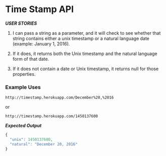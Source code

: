 # Time Stamp API

***USER STORIES***

1. I can pass a string as a parameter, and it will check to see whether that string contains either a unix timestamp or a natural language date (example: January 1, 2016).

2. If it does, it returns both the Unix timestamp and the natural language form of that date.

3. If it does not contain a date or Unix timestamp, it returns null for those properties.


### Example Uses

`http://timestamp.herokuapp.com/December%20,%2016`

or

`http://timestamp.herokuapp.com/1450137600`

***Expected Output***

```js
{
  "unix": 1450137600,
  "natural": "December 20, 2016"
}
```
